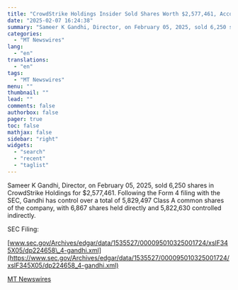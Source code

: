 ```yaml
---
title: "CrowdStrike Holdings Insider Sold Shares Worth $2,577,461, According to a Recent SEC Filing"
date: "2025-02-07 16:24:38"
summary: "Sameer K Gandhi, Director, on February 05, 2025, sold 6,250 shares in CrowdStrike Holdings for $2,577,461. Following the Form 4 filing with the SEC, Gandhi has control over a total of 5,829,497 Class A common shares of the company, with 6,867 shares held directly and 5,822,630 controlled indirectly. SEC Filing:www.sec.gov/Archives/edgar/data/1535527/000095010325001724/xslF345X05/dp224658_4-gandhi.xml..."
categories:
  - "MT Newswires"
lang:
  - "en"
translations:
  - "en"
tags:
  - "MT Newswires"
menu: ""
thumbnail: ""
lead: ""
comments: false
authorbox: false
pager: true
toc: false
mathjax: false
sidebar: "right"
widgets:
  - "search"
  - "recent"
  - "taglist"
---
```


Sameer K Gandhi, Director, on February 05, 2025, sold 6,250 shares in CrowdStrike Holdings for $2,577,461. Following the Form 4 filing with the SEC, Gandhi has control over a total of 5,829,497 Class A common shares of the company, with 6,867 shares held directly and 5,822,630 controlled indirectly.

SEC Filing:

[www.sec.gov/Archives/edgar/data/1535527/000095010325001724/xslF345X05/dp224658\_4-gandhi.xml](https://www.sec.gov/Archives/edgar/data/1535527/000095010325001724/xslF345X05/dp224658_4-gandhi.xml)

[MT Newswires](https://www.tradingview.com/news/mtnewswires.com:20250207:A3312132:0/)
